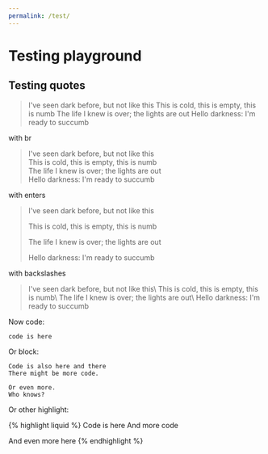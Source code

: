 ```yaml
---
permalink: /test/
---
```


# Testing playground

## Testing quotes

> I've seen dark before, but not like this
> This is cold, this is empty, this is numb
> The life I knew is over; the lights are out
> Hello darkness: I'm ready to succumb

with br

> I've seen dark before, but not like this<br />
> This is cold, this is empty, this is numb<br />
> The life I knew is over; the lights are out<br />
> Hello darkness: I'm ready to succumb

with enters

> I've seen dark before, but not like this
>
> This is cold, this is empty, this is numb
>
> The life I knew is over; the lights are out
>
> Hello darkness: I'm ready to succumb

with backslashes

> I've seen dark before, but not like this\\
> This is cold, this is empty, this is numb\\
> The life I knew is over; the lights are out\\
> Hello darkness: I'm ready to succumb

Now code:

`code is here`

Or block:

```
Code is also here and there
There might be more code.

Or even more.
Who knows?
```

Or other highlight:

{% highlight liquid %}
Code is here
And more code

And even more here
{% endhighlight %}
